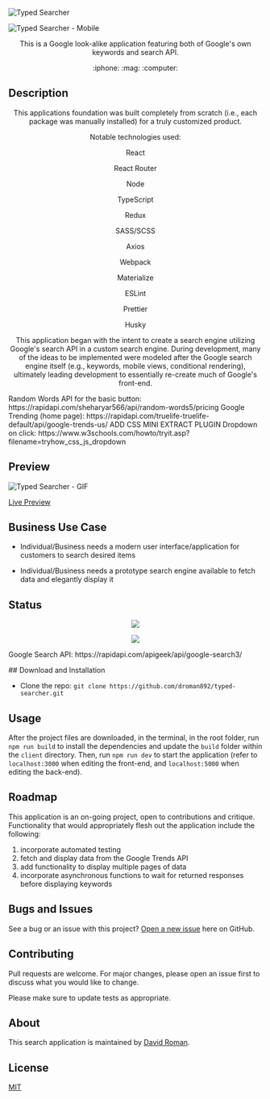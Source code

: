 ![Typed Searcher](https://user-images.githubusercontent.com/25372739/154176338-2539e28f-810b-49fe-a847-334d5fdd6aff.png)

![Typed Searcher - Mobile](https://user-images.githubusercontent.com/25372739/154176541-b52f0392-71f9-4069-856b-d1b7fb3f83d4.png)



<p align="center"> This is a Google look-alike application featuring both of Google's own keywords and search API. </p>  

<p align="center"> :iphone: :mag: :computer: </p>

## Description

<p align="center">This applications foundation was built completely from scratch (i.e., each package was manually installed) for a truly customized product.</p>

<p align="center">Notable technologies used:</p>
<p align="center">React</p>
<p align="center">React Router</p>
<p align="center">Node</p>
<p align="center">TypeScript</p>
<p align="center">Redux</p>
<p align="center">SASS/SCSS</p>
<p align="center">Axios</p>
<p align="center">Webpack</p>
<p align="center">Materialize</p>
<p align="center">ESLint</p>
<p align="center">Prettier</p>
<p align="center">Husky</p>

<p align="center"> This application began with the intent to create a search engine utilizing Google's search API in a custom search engine.  During development, many of the ideas to be implemented were modeled after the Google search engine itself (e.g., keywords, mobile views, conditional rendering), ultimately leading development to essentially re-create much of Google's front-end.</p>


<p>
Random Words API for the basic button: https://rapidapi.com/sheharyar566/api/random-words5/pricing
Google Trending (home page): https://rapidapi.com/truelife-truelife-default/api/google-trends-us/
ADD CSS MINI EXTRACT PLUGIN
Dropdown on click: https://www.w3schools.com/howto/tryit.asp?filename=tryhow_css_js_dropdown
</p>

## Preview

![Typed Searcher - GIF](https://user-images.githubusercontent.com/25372739/154178397-9b825b63-6849-4088-ae39-d68f1076dbe5.gif)

[Live Preview]()

## Business Use Case

- Individual/Business needs a modern user interface/application for customers to search desired items

- Individual/Business needs a prototype search engine available to fetch data and elegantly display it

## Status

<p align="center"> <img src="https://img.shields.io/github/languages/count/droman892/typed-searcher" /> </p>

<p align="center"> <img src="https://img.shields.io/github/repo-size/droman892/typed-searcher" /> </p>

<p>Google Search API: https://rapidapi.com/apigeek/api/google-search3/</p>
## Download and Installation

- Clone the repo: `git clone https://github.com/droman892/typed-searcher.git` 
## Usage

After the project files are downloaded, in the terminal, in the root folder, run `npm run build` to install the dependencies and update the `build` folder within the `client` directory.  Then, run `npm run dev` to start the application (refer to `localhost:3000` when editing the front-end, and `localhost:5000` when editing the back-end).

## Roadmap

This application is an on-going project, open to contributions and critique.  Functionality that would appropriately flesh out the application include the following:
1) incorporate automated testing
2) fetch and display data from the Google Trends API
3) add functionality to display multiple pages of data
4) incorporate asynchronous functions to wait for returned responses before displaying keywords

## Bugs and Issues

See a bug or an issue with this project? [Open a new issue](https://github.com/droman892/typed-searcher/issues) here on GitHub.

## Contributing
Pull requests are welcome. For major changes, please open an issue first to discuss what you would like to change.

Please make sure to update tests as appropriate.

## About

This search application is maintained by [David Roman](https://www.linkedin.com/in/david-roman-front-end-engineer/).

## License

[MIT](https://choosealicense.com/licenses/mit/)